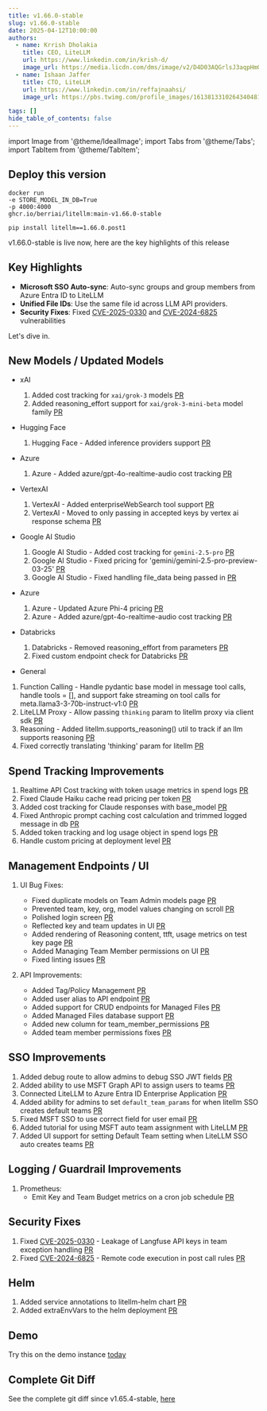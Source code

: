 ```yaml
---
title: v1.66.0-stable
slug: v1.66.0-stable
date: 2025-04-12T10:00:00
authors:
  - name: Krrish Dholakia
    title: CEO, LiteLLM
    url: https://www.linkedin.com/in/krish-d/
    image_url: https://media.licdn.com/dms/image/v2/D4D03AQGrlsJ3aqpHmQ/profile-displayphoto-shrink_400_400/B4DZSAzgP7HYAg-/0/1737327772964?e=1749686400&v=beta&t=Hkl3U8Ps0VtvNxX0BNNq24b4dtX5wQaPFp6oiKCIHD8
  - name: Ishaan Jaffer
    title: CTO, LiteLLM
    url: https://www.linkedin.com/in/reffajnaahsi/
    image_url: https://pbs.twimg.com/profile_images/1613813310264340481/lz54oEiB_400x400.jpg

tags: []
hide_table_of_contents: false
---
```


import Image from '@theme/IdealImage';
import Tabs from '@theme/Tabs';
import TabItem from '@theme/TabItem';

## Deploy this version

<Tabs>
<TabItem value="docker" label="Docker">

``` showLineNumbers title="docker run litellm"
docker run
-e STORE_MODEL_IN_DB=True
-p 4000:4000
ghcr.io/berriai/litellm:main-v1.66.0-stable
```
</TabItem>

<TabItem value="pip" label="Pip">

``` showLineNumbers title="pip install litellm"
pip install litellm==1.66.0.post1
```
</TabItem>
</Tabs>

v1.66.0-stable is live now, here are the key highlights of this release

## Key Highlights
- **Microsoft SSO Auto-sync**: Auto-sync groups and group members from Azure Entra ID to LiteLLM
- **Unified File IDs**: Use the same file id across LLM API providers. 
- **Security Fixes**: Fixed [CVE-2025-0330](https://www.cve.org/CVERecord?id=CVE-2025-0330) and [CVE-2024-6825](https://www.cve.org/CVERecord?id=CVE-2024-6825) vulnerabilities

Let's dive in.

## New Models / Updated Models

- xAI

    1. Added cost tracking for `xai/grok-3` models [PR](https://github.com/BerriAI/litellm/pull/9920)
    2. Added reasoning_effort support for `xai/grok-3-mini-beta` model family [PR](https://github.com/BerriAI/litellm/pull/9932)

- Hugging Face

    1. Hugging Face - Added inference providers support [PR](https://github.com/BerriAI/litellm/pull/9773)

- Azure

    1. Azure - Added azure/gpt-4o-realtime-audio cost tracking [PR](https://github.com/BerriAI/litellm/pull/9893)

- VertexAI

    1. VertexAI - Added enterpriseWebSearch tool support [PR](https://github.com/BerriAI/litellm/pull/9856)
    3. VertexAI - Moved to only passing in accepted keys by vertex ai response schema [PR](https://github.com/BerriAI/litellm/pull/8992)

- Google AI Studio

    1. Google AI Studio - Added cost tracking for `gemini-2.5-pro` [PR](https://github.com/BerriAI/litellm/pull/9837)
    2. Google AI Studio - Fixed pricing for 'gemini/gemini-2.5-pro-preview-03-25' [PR](https://github.com/BerriAI/litellm/pull/9896)
    3. Google AI Studio - Fixed handling file_data being passed in [PR](https://github.com/BerriAI/litellm/pull/9786)

- Azure

    1. Azure - Updated Azure Phi-4 pricing [PR](https://github.com/BerriAI/litellm/pull/9862)
    2. Azure - Added azure/gpt-4o-realtime-audio cost tracking [PR](https://github.com/BerriAI/litellm/pull/9893)

- Databricks

    1. Databricks - Removed reasoning_effort from parameters [PR](https://github.com/BerriAI/litellm/pull/9811)
    2. Fixed custom endpoint check for Databricks [PR](https://github.com/BerriAI/litellm/pull/9925)

- General

1. Function Calling - Handle pydantic base model in message tool calls, handle tools = [], and support fake streaming on tool calls for meta.llama3-3-70b-instruct-v1:0 [PR](https://github.com/BerriAI/litellm/pull/9774)
2. LiteLLM Proxy - Allow passing `thinking` param to litellm proxy via client sdk [PR](https://github.com/BerriAI/litellm/pull/9386)
3. Reasoning - Added litellm.supports_reasoning() util to track if an llm supports reasoning [PR](https://github.com/BerriAI/litellm/pull/9923)
4. Fixed correctly translating 'thinking' param for litellm [PR](https://github.com/BerriAI/litellm/pull/9904)


## Spend Tracking Improvements

1. Realtime API Cost tracking with token usage metrics in spend logs [PR](https://github.com/BerriAI/litellm/pull/9795)
2. Fixed Claude Haiku cache read pricing per token [PR](https://github.com/BerriAI/litellm/pull/9834)
3. Added cost tracking for Claude responses with base_model [PR](https://github.com/BerriAI/litellm/pull/9897)
4. Fixed Anthropic prompt caching cost calculation and trimmed logged message in db [PR](https://github.com/BerriAI/litellm/pull/9838)
5. Added token tracking and log usage object in spend logs [PR](https://github.com/BerriAI/litellm/pull/9843)
6. Handle custom pricing at deployment level [PR](https://github.com/BerriAI/litellm/pull/9855)


## Management Endpoints / UI

1. UI Bug Fixes:
   - Fixed duplicate models on Team Admin models page [PR](https://github.com/BerriAI/litellm/pull/9775)
   - Prevented team, key, org, model values changing on scroll [PR](https://github.com/BerriAI/litellm/pull/9776)
   - Polished login screen [PR](https://github.com/BerriAI/litellm/pull/9778)
   - Reflected key and team updates in UI [PR](https://github.com/BerriAI/litellm/pull/9825)
   - Added rendering of Reasoning content, ttft, usage metrics on test key page [PR](https://github.com/BerriAI/litellm/pull/9931)
   - Added Managing Team Member permissions on UI [PR](https://github.com/BerriAI/litellm/pull/9927)
   - Fixed linting issues [PR](https://github.com/BerriAI/litellm/pull/9933)

2. API Improvements:
   - Added Tag/Policy Management [PR](https://github.com/BerriAI/litellm/pull/9813)
   - Added user alias to API endpoint [PR](https://github.com/BerriAI/litellm/pull/9859)
   - Added support for CRUD endpoints for Managed Files [PR](https://github.com/BerriAI/litellm/pull/9924)
   - Added Managed Files database support [PR](https://github.com/BerriAI/litellm/pull/9930)
   - Added new column for team_member_permissions [PR](https://github.com/BerriAI/litellm/pull/9941)
   - Added team member permissions fixes [PR](https://github.com/BerriAI/litellm/pull/9945)

## SSO Improvements

1. Added debug route to allow admins to debug SSO JWT fields [PR](https://github.com/BerriAI/litellm/pull/9835)
2. Added ability to use MSFT Graph API to assign users to teams [PR](https://github.com/BerriAI/litellm/pull/9865)
3. Connected LiteLLM to Azure Entra ID Enterprise Application [PR](https://github.com/BerriAI/litellm/pull/9872)
4. Added ability for admins to set `default_team_params` for when litellm SSO creates default teams [PR](https://github.com/BerriAI/litellm/pull/9895)
5. Fixed MSFT SSO to use correct field for user email [PR](https://github.com/BerriAI/litellm/pull/9886)
6. Added tutorial for using MSFT auto team assignment with LiteLLM [PR](https://github.com/BerriAI/litellm/pull/9898)
7. Added UI support for setting Default Team setting when LiteLLM SSO auto creates teams [PR](https://github.com/BerriAI/litellm/pull/9918)

## Logging / Guardrail Improvements

1. Prometheus:
    - Emit Key and Team Budget metrics on a cron job schedule [PR](https://github.com/BerriAI/litellm/pull/9528)

## Security Fixes

1. Fixed [CVE-2025-0330](https://www.cve.org/CVERecord?id=CVE-2025-0330) - Leakage of Langfuse API keys in team exception handling [PR](https://github.com/BerriAI/litellm/pull/9830)
2. Fixed [CVE-2024-6825](https://www.cve.org/CVERecord?id=CVE-2024-6825) - Remote code execution in post call rules [PR](https://github.com/BerriAI/litellm/pull/9826)

## Helm

1. Added service annotations to litellm-helm chart [PR](https://github.com/BerriAI/litellm/pull/9840)
2. Added extraEnvVars to the helm deployment [PR](https://github.com/BerriAI/litellm/pull/9292)

## Demo

Try this on the demo instance [today](https://docs.litellm.ai/docs/proxy/demo)

## Complete Git Diff

See the complete git diff since v1.65.4-stable, [here](https://github.com/BerriAI/litellm/releases/tag/v1.66.0-stable)


